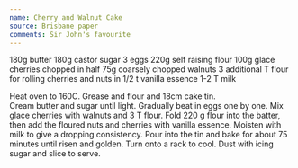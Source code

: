 ```yaml
---
name: Cherry and Walnut Cake
source: Brisbane paper
comments: Sir John's favourite
---
```


180g butter
180g castor sugar
3 eggs
220g self raising flour
100g glace cherries chopped in half
75g coarsely chopped walnuts
3 additional T flour for rolling cherries and nuts in
1/2 t vanilla essence
1-2 T milk

Heat oven to 160C.  Grease and flour and 18cm cake tin.  
Cream butter and sugar until light.  Gradually beat in eggs one by one.  Mix glace cherries with walnuts and 3 T flour.  Fold 220 g flour into the batter, then add the floured nuts and cherries with vanilla essence.  Moisten with milk to give a dropping consistency.  Pour into the tin and bake for about 75 minutes until risen and golden.  Turn
onto a rack to cool.  Dust with icing sugar and slice to serve.

